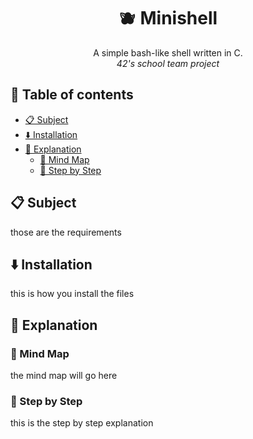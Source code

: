 <h1 align="center"> 🫐 Minishell </h1>

<p align="center"> A simple bash-like shell written in C.<br />
<i align="center"> 42's school team project</i>
</p>

## 📖 Table of contents

- [📋 Subject](#-subject)
- [⬇️ Installation](#-installation)
- [🔔 Explanation](#-explanation)
  - [🏴󠁶󠁵󠁭󠁡󠁰󠁿 Mind Map](#-mind-map)
  - [👣 Step by Step](#-step-by-step)

## 📋 Subject

those are the requirements

## ⬇️ Installation

this is how you install the files

## 🔔 Explanation

### 🏴󠁶󠁵󠁭󠁡󠁰󠁿 Mind Map

the mind map will go here

### 👣 Step by Step

this is the step by step explanation
